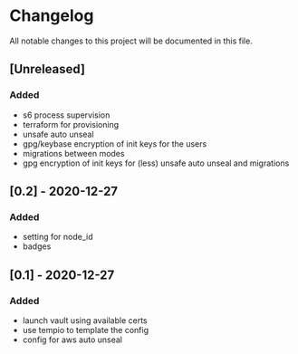 # Changelog
All notable changes to this project will be documented in this file.

## [Unreleased]
### Added
- s6 process supervision
- terraform for provisioning
- unsafe auto unseal
- gpg/keybase encryption of init keys for the users
- migrations between modes
- gpg encryption of init keys for (less) unsafe auto unseal and migrations

## [0.2] - 2020-12-27
### Added
- setting for node_id
- badges

## [0.1] - 2020-12-27
### Added
- launch vault using available certs
- use tempio to template the config
- config for aws auto unseal 
